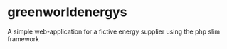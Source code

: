 # greenworldenergys
A simple web-application for a fictive energy supplier using the php slim framework 
